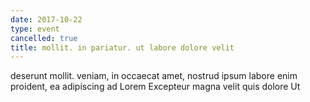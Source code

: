```yaml
---
date: 2017-10-22
type: event
cancelled: true
title: mollit. in pariatur. ut labore dolore velit
---
```

deserunt mollit. veniam, in occaecat amet, nostrud ipsum labore enim proident, ea adipiscing ad Lorem Excepteur magna velit quis dolore Ut